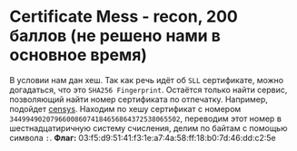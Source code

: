 # Certificate Mess - recon, 200 баллов (не решено нами в основное время)
В условии нам дан хеш. Так как речь идёт об `SLL` сертификате, можно догадаться, что это `SHA256 Fingerprint`. 
Остаётся только найти сервис, позволяющий найти номер сертификата по отпечатку. Например, подойдет [censys](https://censys.io/certificates).
Находим по хешу сертификат с номером `344994902079660086074184656864372538065502`, переводим этот номер в шестнадцатиричную систему счисления, делим по байтам с помощью символа `:`.
**Флаг:** 03:f5:d9:51:41:f3:1e:a7:4a:58:ff:18:b0:7d:46:dd:c2:5e
